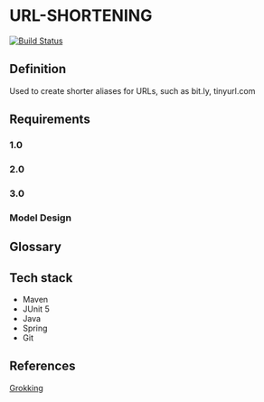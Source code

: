 # URL-SHORTENING

[![Build Status](https://github.com/luizgustavocosta/software-design/workflows/Java%20CI%20with%20Maven/badge.svg)](https://github.com/luizgustavocosta/software-design/actions)

## Definition
Used to create shorter aliases for URLs, such as bit.ly, tinyurl.com

## Requirements
### 1.0
### 2.0
### 3.0
### Model Design
## Glossary
## Tech stack
* Maven
* JUnit 5
* Java
* Spring
* Git
## References
[Grokking]()